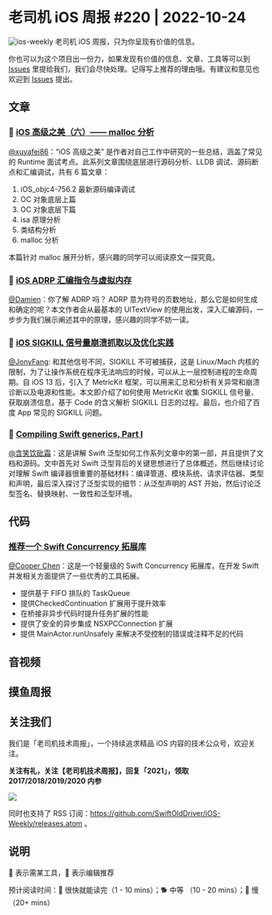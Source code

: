 # 老司机 iOS 周报 #220 | 2022-10-24

![ios-weekly](https://github.com/SwiftOldDriver/iOS-Weekly/blob/master/assets/ios-weekly.png?raw=true)
老司机 iOS 周报，只为你呈现有价值的信息。

你也可以为这个项目出一份力，如果发现有价值的信息、文章、工具等可以到 [Issues](https://github.com/SwiftOldDriver/iOS-Weekly/issues) 里提给我们，我们会尽快处理。记得写上推荐的理由哦。有建议和意见也欢迎到 [Issues](https://github.com/SwiftOldDriver/iOS-Weekly/issues) 提出。

## 文章

### 🐢 [iOS 高级之美（六）—— malloc 分析](https://juejin.cn/post/6844904033908424717)

[@xuyafei86](https://github.com/xiaofei86)：“iOS 高级之美” 是作者对自己工作中研究的一些总结，涵盖了常见的 Runtime 面试考点。此系列文章围绕底层进行源码分析、LLDB 调试、源码断点和汇编调试，共有 6 篇文章：

1. iOS_objc4-756.2 最新源码编译调试
2. OC 对象底层上篇
3. OC 对象底层下篇
4. isa 原理分析
5. 类结构分析
6. malloc 分析

本篇针对 malloc 展开分析，感兴趣的同学可以阅读原文一探究竟。


### 🐎 [iOS ADRP 汇编指令与虚拟内存](https://juejin.cn/post/7159152535062888479)
[@Damien](https://github.com/ZengyiMa)：你了解 ADRP 吗？ ADRP 意为符号的页数地址，那么它是如何生成和确定的呢？本文作者会从最基本的 UITextView 的使用出发，深入汇编源码，一步步为我们展示阐述其中的原理，感兴趣的同学不妨一读。

### 🐎 [iOS SIGKILL 信号量崩溃抓取以及优化实践](https://mp.weixin.qq.com/s/2S3XIpKXMnYNFayeBE_d2Q)
[@JonyFang](https://github.com/JonyFang): 和其他信号不同，SIGKILL 不可被捕获，这是 Linux/Mach 内核的限制，为了让操作系统在程序无法响应的时候，可以从上一层控制进程的生命周期。自 iOS 13 后，引入了 MetricKit 框架，可以用来汇总和分析有关异常和崩溃诊断以及电源和性能。本文即介绍了如何使用 MetricKit 收集 SIGKILL 信号量、获取崩溃信息，基于 Code 的含义解析 SIGKILL 日志的过程。最后，也介绍了百度 App 常见的 SIGKILL 问题。

### 🐎 [Compiling Swift generics, Part I](https://forums.swift.org/t/compiling-swift-generics-part-i/60898)

[@含笑饮砒霜](https://weibo.com/chinafishnews/)：这是讲解 Swift 泛型如何工作系列文章中的第一部，并且提供了文档和源码。文中首先对 Swift 泛型背后的关键思想进行了总体概述，然后继续讨论对理解 Swift 编译器很重要的基础材料：编译管道、模块系统、请求评估器、类型和声明，最后深入探讨了泛型实现的细节：从泛型声明的 AST 开始，然后讨论泛型签名、替换映射、一致性和泛型环境。


## 代码
### [推荐一个 Swift Concurrency 拓展库](https://github.com/ChimeHQ/ConcurrencyPlus)

[@Cooper Chen](https://github.com/cjlcooper)：这是一个轻量级的 Swift Concurrency 拓展库，在开发 Swift 并发相关方面提供了一些优秀的工具拓展。
- 提供基于 FIFO 排队的 TaskQueue
- 提供CheckedContinuation 扩展用于提升效率
- 在桥接非异步代码时提升任务扩展的性能
- 提供了安全的异步集成 NSXPCConnection 扩展
- 提供 MainActor.runUnsafely 来解决不受控制的错误或注释不足的代码

## 音视频



## 摸鱼周报



## 关注我们

我们是「老司机技术周报」，一个持续追求精品 iOS 内容的技术公众号，欢迎关注。

**关注有礼，关注【老司机技术周报】，回复「2021」，领取 2017/2018/2019/2020 内参**

![](https://github.com/SwiftOldDriver/iOS-Weekly/blob/master/assets/qrcode_for_wechat.jpg?raw=true)

同时也支持了 RSS 订阅：https://github.com/SwiftOldDriver/iOS-Weekly/releases.atom 。

## 说明

🚧 表示需某工具，🌟 表示编辑推荐

预计阅读时间：🐎 很快就能读完（1 - 10 mins）；🐕 中等 （10 - 20 mins）；🐢 慢（20+ mins）
